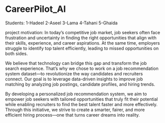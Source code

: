 # CareerPilot_AI

Students:
1-Hadeel 
2-Aseel
3-Lama
4-Tahani
5-Ghaida


project motivation:
In today’s competitive job market, job seekers often face frustration and uncertainty in finding the right opportunities that align with their skills, experience, and career aspirations. At the same time, employers struggle to identify top talent efficiently, leading to missed opportunities on both sides.

We believe that technology can bridge this gap and transform the job search experience. That’s why we chose to work on a job recommendation system dataset—to revolutionize the way candidates and recruiters connect. Our goal is to leverage data-driven insights to improve job matching by analyzing job postings, candidate profiles, and hiring trends.

By developing a personalized job recommendation system, we aim to empower job seekers with tailored opportunities that truly fit their potential while enabling recruiters to find the best talent faster and more effectively. Through this initiative, we strive to create a smarter, fairer, and more efficient hiring process—one that turns career dreams into reality.
